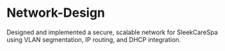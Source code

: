 # Network-Design
Designed and implemented a secure, scalable network for SleekCareSpa using VLAN segmentation, IP routing, and DHCP integration.
